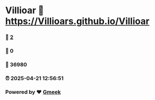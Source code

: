 # Villioar :link: https://Villioars.github.io/Villioar 
### :page_facing_up: [2](https://Villioars.github.io/Villioar/tag.html) 
### :speech_balloon: 0 
### :hibiscus: 36980 
### :alarm_clock: 2025-04-21 12:56:51 
### Powered by :heart: [Gmeek](https://github.com/Meekdai/Gmeek)
